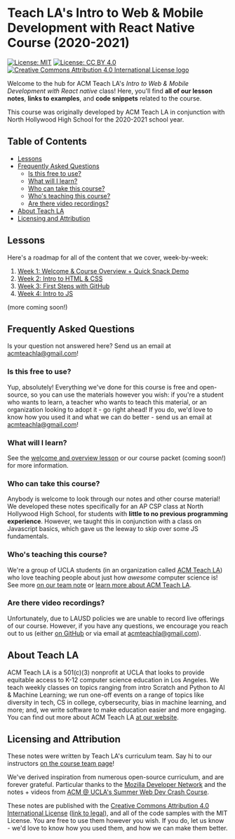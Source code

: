 # Teach LA's Intro to Web & Mobile Development with React Native Course (2020-2021)

[![License: MIT](https://img.shields.io/badge/License-MIT-yellow.svg)](https://opensource.org/licenses/MIT) [![License: CC BY 4.0](https://img.shields.io/badge/License-CC%20BY%204.0-lightgrey.svg)](https://creativecommons.org/licenses/by/4.0/) [![Creative Commons Attribution 4.0 International License logo](https://i.creativecommons.org/l/by/4.0/80x15.png)](https://creativecommons.org/licenses/by/4.0/)

Welcome to the hub for ACM Teach LA's *Intro to Web & Mobile Development with React native* class! Here, you'll find **all of our lesson notes**, **links to examples**, and **code snippets** related to the course.

This course was originally developed by ACM Teach LA in conjunction with North Hollywood High School for the 2020-2021 school year.

## Table of Contents

* [Lessons](#lessons)
* [Frequently Asked Questions](#frequently-asked-questions)
  * [Is this free to use?](#is-this-free-to-use)
  * [What will I learn?](#what-will-i-learn)
  * [Who can take this course?](#who-can-take-this-course)
  * [Who's teaching this course?](#whos-teaching-this-course)
  * [Are there video recordings?](#are-there-video-recordings)
* [About Teach LA](#about-teach-la)
* [Licensing and Attribution](#licensing-and-attribution)

## Lessons

Here's a roadmap for all of the content that we cover, week-by-week:

1. [Week 1: Welcome & Course Overview + Quick Snack Demo](https://github.com/uclaacm/react-native-course-20-21/tree/master/01-welcome-and-overview)
2. [Week 2: Intro to HTML & CSS](https://github.com/uclaacm/react-native-course-20-21/tree/master/02-intro-html-css)
3. [Week 3: First Steps with GitHub](https://github.com/uclaacm/react-native-course-20-21/tree/master/03-github-first-steps)
4. [Week 4: Intro to JS](https://github.com/uclaacm/react-native-course-20-21/tree/master/04-intro-to-js)

(more coming soon!)

## Frequently Asked Questions

Is your question not answered here? Send us an email at [acmteachla@gmail.com](mailto:acmteachla@gmail.com)!

### Is this free to use?

Yup, absolutely! Everything we've done for this course is free and open-source, so you can use the materials however you wish: if you're a student who wants to learn, a teacher who wants to teach this material, or an organization looking to adopt it - go right ahead! If you do, we'd love to know how you used it and what we can do better - send us an email at [acmteachla@gmail.com](mailto:acmteachla@gmail.com)!

### What will I learn?

See the [welcome and overview lesson](https://github.com/uclaacm/react-native-course-20-21/tree/master/01-welcome-and-overview) or our course packet (coming soon!) for more information.

### Who can take this course?

Anybody is welcome to look through our notes and other course material! We developed these notes specifically for an AP CSP class at North Hollywood High School, for students with **little to no previous programming experience**. However, we taught this in conjunction with a class on Javascript basics, which gave us the leeway to skip over some JS fundamentals.

### Who's teaching this course?

We're a group of UCLA students (in an organization called [ACM Teach LA](https://teachla.uclaacm.com)) who love teaching people about just how *awesome* computer science is! See more [on our team note](https://github.com/uclaacm/react-native-course-20-21/tree/master/00-course-team) or [learn more about ACM Teach LA](https://teachla.uclaacm.com).

### Are there video recordings?

Unfortunately, due to LAUSD policies we are unable to record live offerings of our course. However, if you have any questions, we encourage you reach out to us (either [on GitHub](https://github.com/uclaacm/react-native-course-20-21/issues) or via email at [acmteachla@gmail.com](mailto:acmteachla@gmail.com)).

## About Teach LA

ACM Teach LA is a 501(c)(3) nonprofit at UCLA that looks to provide equitable access to K-12 computer science education in Los Angeles. We teach weekly classes on topics ranging from intro Scratch and Python to AI & Machine Learning; we run one-off events on a range of topics like diversity in tech, CS in college, cybersecurity, bias in machine learning, and more; and, we write software to make education easier and more engaging. You can find out more about ACM Teach LA [at our website](https://teachla.uclaacm.com).

## Licensing and Attribution

These notes were written by Teach LA's curriculum team. Say hi to our instructors [on the course team page](https://github.com/uclaacm/react-native-course-20-21/tree/master/00-course-team)!

We've derived inspiration from numerous open-source curriculum, and are forever grateful. Particular thanks to the [Mozilla Developer Network](https://developer.mozilla.org/en-US/) and the notes + videos from [ACM @ UCLA's Summer Web Dev Crash Course](https://github.com/uclaacm/learning-lab-crash-course-su20).

These notes are published with the [Creative Commons Attribution 4.0 International License](https://creativecommons.org/licenses/by/4.0/) ([link to legal](https://creativecommons.org/licenses/by/4.0/legalcode)), and all of the code samples with the MIT License. You are free to use them however you wish. If you do, let us know - we'd love to know how you used them, and how we can make them better.
